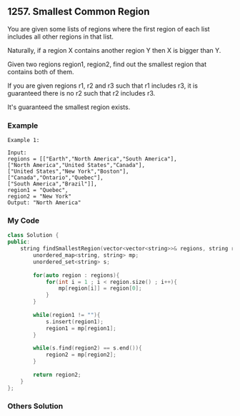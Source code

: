 ## 1257. Smallest Common Region

You are given some lists of regions where the first region of each list includes all other regions in that list.

Naturally, if a region X contains another region Y then X is bigger than Y.

Given two regions region1, region2, find out the smallest region that contains both of them.

If you are given regions r1, r2 and r3 such that r1 includes r3, it is guaranteed there is no r2 such that r2 includes r3.

It's guaranteed the smallest region exists.

### Example
```
Example 1:

Input:
regions = [["Earth","North America","South America"],
["North America","United States","Canada"],
["United States","New York","Boston"],
["Canada","Ontario","Quebec"],
["South America","Brazil"]],
region1 = "Quebec",
region2 = "New York"
Output: "North America"
```

### My Code

```c++
class Solution {
public:
    string findSmallestRegion(vector<vector<string>>& regions, string region1, string region2) {
        unordered_map<string, string> mp;
        unordered_set<string> s;
        
        for(auto region : regions){
            for(int i = 1 ; i < region.size() ; i++){
                mp[region[i]] = region[0];
            }
        }
        
        while(region1 != ""){
            s.insert(region1);
            region1 = mp[region1];
        }
        
        while(s.find(region2) == s.end()){
            region2 = mp[region2];
        }
        
        return region2;
    }
};
```

### Others Solution
```c++
```

